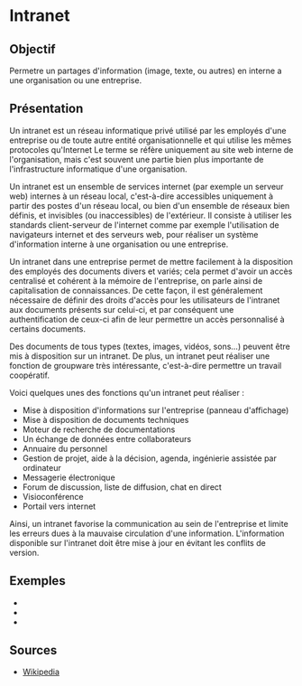 # Intranet
## Objectif
Permetre un partages d'information (image, texte, ou autres) en interne a une organisation ou une entreprise.

## Présentation
Un intranet est un réseau informatique privé utilisé par les employés d'une entreprise ou de toute autre entité organisationnelle et qui utilise les mêmes protocoles qu'Internet
Le terme se réfère uniquement au site web interne de l'organisation, mais c'est souvent une partie bien plus importante de l'infrastructure informatique d'une organisation.

Un intranet est un ensemble de services internet (par exemple un serveur web) internes à un réseau local, c'est-à-dire accessibles uniquement à partir des postes d'un réseau local, ou bien d'un ensemble de réseaux bien définis, et invisibles (ou inaccessibles) de l'extérieur. Il consiste à utiliser les standards client-serveur de l'internet comme par exemple l'utilisation de navigateurs internet et des serveurs web, pour réaliser un système d'information interne à une organisation ou une entreprise.

Un intranet dans une entreprise permet de mettre facilement à la disposition des employés des documents divers et variés; cela permet d'avoir un accès centralisé et cohérent à la mémoire de l'entreprise, on parle ainsi de capitalisation de connaissances. De cette façon, il est généralement nécessaire de définir des droits d'accès pour les utilisateurs de l'intranet aux documents présents sur celui-ci, et par conséquent une authentification de ceux-ci afin de leur permettre un accès personnalisé à certains documents.

Des documents de tous types (textes, images, vidéos, sons…) peuvent être mis à disposition sur un intranet. De plus, un intranet peut réaliser une fonction de groupware très intéressante, c'est-à-dire permettre un travail coopératif.

Voici quelques unes des fonctions qu'un intranet peut réaliser :
- Mise à disposition d'informations sur l'entreprise (panneau d'affichage)
- Mise à disposition de documents techniques
- Moteur de recherche de documentations
- Un échange de données entre collaborateurs
- Annuaire du personnel
- Gestion de projet, aide à la décision, agenda, ingénierie assistée par ordinateur
- Messagerie électronique
- Forum de discussion, liste de diffusion, chat en direct
- Visioconférence
- Portail vers internet

Ainsi, un intranet favorise la communication au sein de l'entreprise et limite les erreurs dues à la mauvaise circulation d'une information. L'information disponible sur l'intranet doit être mise à jour en évitant les conflits de version.

## Exemples
- []()
- []()
- []()

## Sources
- [Wikipedia](https://fr.wikipedia.org/wiki/Intranet)

